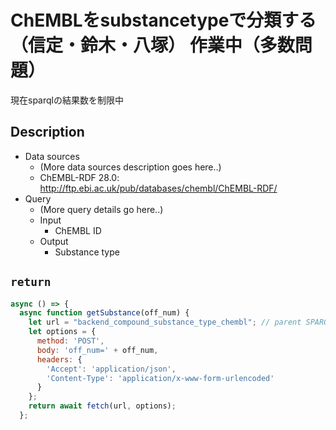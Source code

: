 # ChEMBLをsubstancetypeで分類する（信定・鈴木・八塚） 作業中（多数問題）
現在sparqlの結果数を制限中

## Description

- Data sources
    - (More data sources description goes here..)
    - ChEMBL-RDF 28.0: http://ftp.ebi.ac.uk/pub/databases/chembl/ChEMBL-RDF/
- Query
    - (More query details go here..)
    -  Input
        - ChEMBL ID
    - Output
        - Substance type
        
## `return`
```javascript
async () => {
  async function getSubstance(off_num) {
    let url = "backend_compound_substance_type_chembl"; // parent SPARQLet relative path
    let options = {
      method: 'POST',
      body: 'off_num=' + off_num,
      headers: {
        'Accept': 'application/json',
        'Content-Type': 'application/x-www-form-urlencoded'
      }
    };
    return await fetch(url, options);
  };  


```
